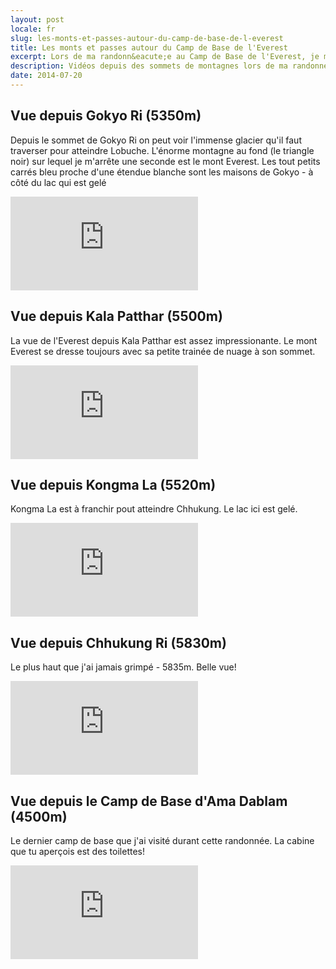 ```yaml
---
layout: post
locale: fr
slug: les-monts-et-passes-autour-du-camp-de-base-de-l-everest
title: Les monts et passes autour du Camp de Base de l'Everest
excerpt: Lors de ma randonn&eacute;e au Camp de Base de l'Everest, je me suis fait quelques vid&eacute;os de vues &agrave; 360 degr&eacute;s une fois au sommet d'une montagne ou d'un passe.
description: Vidéos depuis des sommets de montagnes lors de ma randonnée de l'Everest Base Camp
date: 2014-07-20
---
```


## Vue depuis Gokyo Ri (5350m)

Depuis le sommet de Gokyo Ri on peut voir l'immense glacier qu'il faut traverser pour atteindre Lobuche.
L'&eacute;norme montagne au fond (le triangle noir) sur lequel je m'arr&ecirc;te une seconde est le mont Everest.
Les tout petits carr&eacute;s bleu proche d'une &eacute;tendue blanche sont les maisons de Gokyo - &agrave; c&ocirc;t&eacute; du lac qui est gel&eacute;

<div class="embed-container">
    <iframe src="http://www.youtube.com/embed/7ntH88SZAz4" frameborder="0" allowfullscreen></iframe>
</div>

## Vue depuis Kala Patthar (5500m)

La vue de l'Everest depuis Kala Patthar est assez impressionante. Le mont Everest se dresse toujours avec sa petite train&eacute;e de nuage &agrave; son sommet.
<div class="embed-container">
    <iframe src="http://www.youtube.com/embed/rRlSAhgqKuI" frameborder="0" allowfullscreen></iframe>
</div>

## Vue depuis Kongma La (5520m)

Kongma La est &agrave; franchir pout atteindre Chhukung. Le lac ici est gel&eacute;.
<div class="embed-container">
    <iframe src="http://www.youtube.com/embed/pBgtI0pXvLY" frameborder="0" allowfullscreen></iframe>
</div>

## Vue depuis Chhukung Ri (5830m)

Le plus haut que j'ai jamais grimp&eacute; - 5835m. Belle vue!
<div class="embed-container">
    <iframe src="http://www.youtube.com/embed/Gt19v6BdLW8" frameborder="0" allowfullscreen></iframe>
</div>

## Vue depuis le Camp de Base d'Ama Dablam (4500m)

Le dernier camp de base que j'ai visit&eacute; durant cette randonn&eacute;e. La cabine que tu aper&ccedil;ois est des toilettes!
<div class="embed-container">
    <iframe src="http://www.youtube.com/embed/IWmM9A28E7Y" frameborder="0" allowfullscreen></iframe>
</div>
